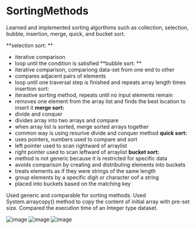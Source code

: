 # SortingMethods
Learned and implemented sorting algorthims such as collection, selection, bubble, insertion, merge, quick, and bucket sort.

**selection sort: **
- iterative comparison
- loop until the condition is satisfied 
**bubble sort: **
- iterative comparison, compariong data-set from one end to other
- compares adjacent pairs of elements
- loop until one traversal step is finished and repeats array length times
insertion sort:
- iterastive sorting method, repeats until no input elements remain
- removes one element from the array list and finds the best location to insert it
**merge sort:**
- divide and conquer
- divides array into two arrays and compare
- when array list is sorted, merge sorted arrays together
- common way is using resurive divide and conquer method
**quick sort:**
- uses pointers, numbers used to compare and sort
- left pointer used to scan rightward of arraylist
- right pointer used to scan leftward of arraylist
**bucket sort:**
- method is not generic because it is restricted for specific data
- avoids comparison by creating and distributing elements into buckets
- treats elements as if they were strings of the same length
- group elements by a specific digit or character oof a string
- placed into buckets based on the matching key

Used generic and comparable for sorting methods.
Used System.arraycopy() method to copy the content of initial array with pre-set size.
Compared the execution time of an Integer type dataset.

![image](https://user-images.githubusercontent.com/92288227/221113074-8e04174c-cf80-456f-b219-be06298b4fe0.png)
![image](https://user-images.githubusercontent.com/92288227/221113154-248de3b9-9d20-4d23-9e5a-568e9c04d3ff.png)
![image](https://user-images.githubusercontent.com/92288227/221113200-1b6c7e46-5533-41b8-9600-34c3a881f862.png)


